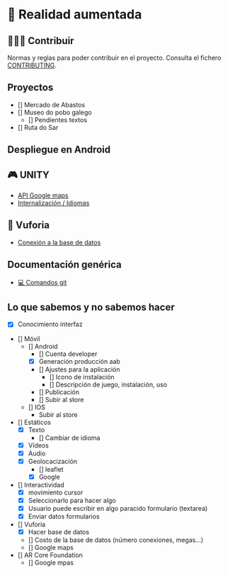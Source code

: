 # 📱 Realidad aumentada

## 🧑‍🤝‍🧑 Contribuir

Normas y reglas para poder contribuir en el proyecto. Consulta el fichero [CONTRIBUTING](./CONTRIBUTING.md).

## Proyectos

- [] Mercado de Abastos
- [] Museo do pobo galego
    - [] Pendientes textos
- [] Ruta do Sar

## Despliegue en Android

## 🎮 UNITY

- [API Google maps](./unity/google-maps-api.md)
- [Internalización / Idiomas](./unity/internationalization.md)

## 💾 Vuforia

- [Conexión a la base de datos](./vuforia/connection-ddbb.md)

## Documentación genérica

- [💻 Comandos git](./other/git-commands.md)


## Lo que sabemos y no sabemos hacer
- [x] Conocimiento interfaz
- [] Móvil
    - [] Android
        - [] Cuenta developer
        - [x] Generación producción aab
        - [] Ajustes para la aplicación
            - [] Icono de instalación
            - [] Descripción de juego, instalación, uso   
        - [] Publicación
        - [] Subir al store
    - [] IOS
        - Subir al store
- [] Estáticos
    - [x] Texto
        - [] Cambiar de idioma
    - [x] Vídeos
    - [x] Audio
    - [x] Geolocacización
        - [] leaflet
        - [x] Google
- [] Interactividad
    - [x] movimiento cursor
    - [x] Seleccionarlo para hacer algo
    - [x] Usuario puede escribir en algo paracido formulario (textarea)
    - [x] Enviar datos formularios

- [] Vuforia
    - [x] Hacer base de datos
    - [] Costo de la base de datos (número conexiones, megas...)
    - [] Google maps
- [] AR Core Foundation
    - [] Google mpas
